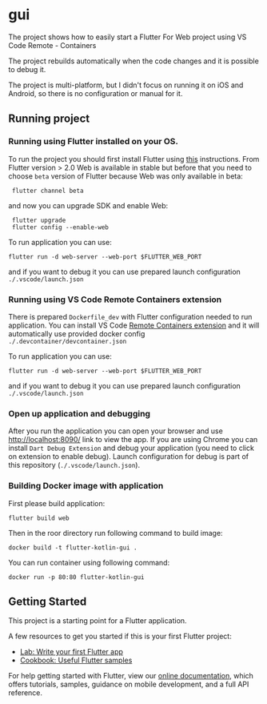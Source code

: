 # gui

The project shows how to easily start a Flutter For Web project using VS Code Remote - Containers

The project rebuilds automatically when the code changes and it is possible to debug it.

The project is multi-platform, but I didn't focus on running it on iOS and Android, so there is no configuration or manual for it.

## Running project
### Running using Flutter installed on your OS. 
To run the project you should first install Flutter using [this](https://flutter.dev/docs/get-started/install) instructions. From Flutter version > 2.0 Web is available in stable but before that you need to choose `beta` version of Flutter because Web was only available in beta:
```
 flutter channel beta
 ```
and now you can upgrade SDK and enable Web:
```
 flutter upgrade
 flutter config --enable-web
 ```

To run application you can use:
```
flutter run -d web-server --web-port $FLUTTER_WEB_PORT 
```
and if you want to debug it you can use prepared launch configuration `./.vscode/launch.json`

### Running using VS Code Remote Containers extension
 There is prepared `Dockerfile_dev` with Flutter configuration needed to run application. You can install VS Code [Remote Containers extension](https://code.visualstudio.com/docs/remote/containers#_forwarding-or-publishing-a-port) and it will automatically use provided docker config `./.devcontainer/devcontainer.json`

To run application you can use:
```
flutter run -d web-server --web-port $FLUTTER_WEB_PORT 
```
and if you want to debug it you can use prepared launch configuration `./.vscode/launch.json`

### Open up application and debugging
After you run the application you can open your browser and use [http://localhost:8090/](http://localhost:8090/) link to view the app. If you are using Chrome you can install `Dart Debug Extension` and debug your application (you need to click on extension to enable debug). Launch configuration for debug is part of this repository (`./.vscode/launch.json`). 

### Building Docker image with application
First please build application:
```
flutter build web
```
Then in the roor directory run following command to build image:
```
docker build -t flutter-kotlin-gui .
```

You can run container using following command:
```
docker run -p 80:80 flutter-kotlin-gui 
```

## Getting Started

This project is a starting point for a Flutter application.

A few resources to get you started if this is your first Flutter project:

- [Lab: Write your first Flutter app](https://flutter.dev/docs/get-started/codelab)
- [Cookbook: Useful Flutter samples](https://flutter.dev/docs/cookbook)

For help getting started with Flutter, view our
[online documentation](https://flutter.dev/docs), which offers tutorials,
samples, guidance on mobile development, and a full API reference.
